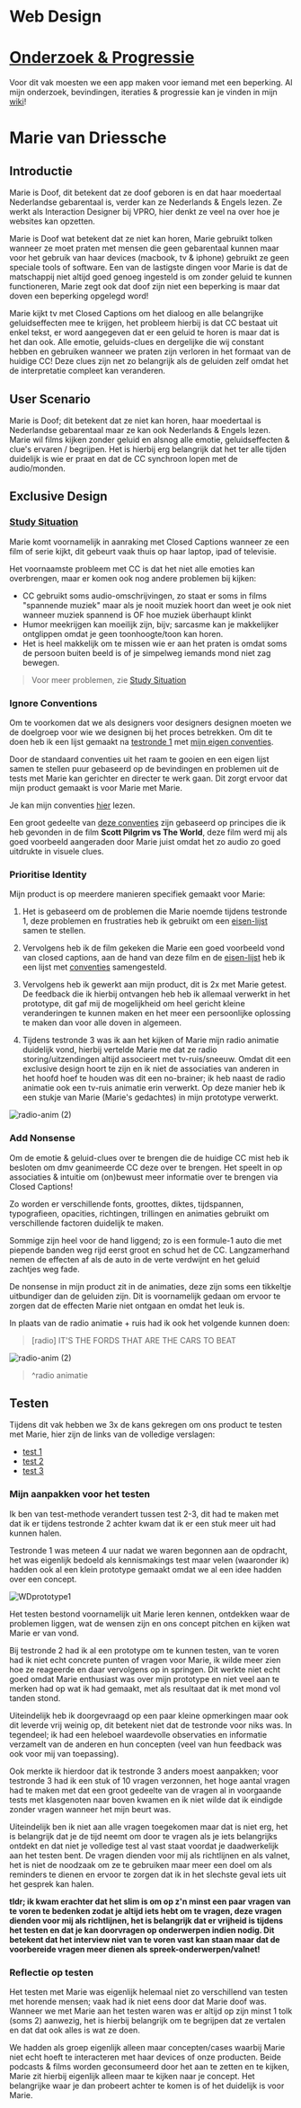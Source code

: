 # Web Design

# [Onderzoek & Progressie](https://github.com/WesselSmit/web-design-1920/wiki)

Voor dit vak moesten we een app maken voor iemand met een beperking. Al mijn onderzoek, bevindingen, iteraties & progressie kan je vinden in mijn [wiki]((https://github.com/WesselSmit/web-design-1920/wiki))!

# Marie van Driessche

## Introductie

Marie is Doof, dit betekent dat ze doof geboren is en dat haar moedertaal Nederlandse gebarentaal is, verder kan ze Nederlands & Engels lezen. Ze werkt als Interaction Designer bij VPRO, hier denkt ze veel na over hoe je websites kan opzetten. 

Marie is Doof wat betekent dat ze niet kan horen, Marie gebruikt tolken wanneer ze moet praten met mensen die geen gebarentaal kunnen maar voor het gebruik van haar devices (macbook, tv & iphone) gebruikt ze geen speciale tools of software. Een van de lastigste dingen voor Marie is dat de matschappij niet altijd goed genoeg ingesteld is om zonder geluid te kunnen functioneren, Marie zegt ook dat doof zijn niet een beperking is maar dat doven een beperking opgelegd word!

Marie kijkt tv met Closed Captions om het dialoog en alle belangrijke geluidseffecten mee te krijgen, het probleem hierbij is dat CC bestaat uit enkel tekst, er word aangegeven dat er een geluid te horen is maar dat is het dan ook. Alle emotie, geluids-clues en dergelijke die wij constant hebben en gebruiken wanneer we praten zijn verloren in het formaat van de huidige CC! Deze clues zijn net zo belangrijk als de geluiden zelf omdat het de interpretatie compleet kan veranderen.

## User Scenario

Marie is Doof; dit betekent dat ze niet kan horen, haar moedertaal is Nederlandse gebarentaal maar ze kan ook Nederlands & Engels lezen. Marie wil films kijken zonder geluid en alsnog alle emotie, geluidseffecten & clue's ervaren / begrijpen. Het is hierbij erg belangrijk dat het ter alle tijden duidelijk is wie er praat en dat de CC synchroon lopen met de audio/monden.

## Exclusive Design 

### [Study Situation](https://github.com/WesselSmit/web-design-1920/wiki/Study-Situation)

Marie komt voornamelijk in aanraking met Closed Captions wanneer ze een film of serie kijkt, dit gebeurt vaak thuis op haar laptop, ipad of televisie.

Het voornaamste probleem met CC is dat het niet alle emoties kan overbrengen, maar er komen ook nog andere problemen bij kijken:
* CC gebruikt soms audio-omschrijvingen, zo staat er soms in films "spannende muziek" maar als je nooit muziek hoort dan weet je ook niet wanneer muziek spannend is OF hoe muziek überhaupt klinkt
* Humor meekrijgen kan moeilijk zijn, bijv; sarcasme kan je makkelijker ontglippen omdat je geen toonhoogte/toon kan horen.
* Het is heel makkelijk om te missen wie er aan het praten is omdat soms de persoon buiten beeld is of je simpelweg iemands mond niet zag bewegen.

>Voor meer problemen, zie [Study Situation](https://github.com/WesselSmit/web-design-1920/wiki/Study-Situation)

### Ignore Conventions

Om te voorkomen dat we als designers voor designers designen moeten we de doelgroep voor wie we designen bij het proces betrekken. Om dit te doen heb ik een lijst gemaakt na [testronde 1](https://github.com/WesselSmit/web-design-1920/wiki/Testronde-1) met [mijn eigen conventies](https://github.com/WesselSmit/web-design-1920/wiki/Goede-CC-Principes).

Door de standaard conventies uit het raam te gooien en een eigen lijst samen te stellen puur gebaseerd op de bevindingen en problemen uit de tests met Marie kan gerichter en directer te werk gaan. Dit zorgt ervoor dat mijn product gemaakt is voor Marie met Marie.

Je kan mijn conventies [hier](https://github.com/WesselSmit/web-design-1920/wiki/Goede-CC-Principes) lezen.

Een groot gedeelte van [deze conventies](https://github.com/WesselSmit/web-design-1920/wiki/Goede-CC-Principes) zijn gebaseerd op principes die ik heb gevonden in de film **Scott Pilgrim vs The World**, deze film werd mij als goed voorbeeld aangeraden door Marie juist omdat het zo audio zo goed uitdrukte in visuele clues.

### Prioritise Identity

Mijn product is op meerdere manieren specifiek gemaakt voor Marie:

1. Het is gebaseerd om de problemen die Marie noemde tijdens testronde 1, deze problemen en frustraties heb ik gebruikt om een [eisen-lijst](https://github.com/WesselSmit/web-design-1920/wiki/Eisenlijst) samen te stellen.

2. Vervolgens heb ik de film gekeken die Marie een goed voorbeeld vond van closed captions, aan de hand van deze film en de [eisen-lijst](https://github.com/WesselSmit/web-design-1920/wiki/Eisenlijst) heb ik een lijst met [conventies](https://github.com/WesselSmit/web-design-1920/wiki/Goede-CC-Principes) samengesteld.

3. Vervolgens heb ik gewerkt aan mijn product, dit is 2x met Marie getest. De feedback die ik hierbij ontvangen heb heb ik allemaal verwerkt in het prototype, dit gaf mij de mogelijkheid om heel gericht kleine veranderingen te kunnen maken en het meer een persoonlijke oplossing te maken dan voor alle doven in algemeen.

4. Tijdens testronde 3 was ik aan het kijken of Marie mijn radio animatie duidelijk vond, hierbij vertelde Marie me dat ze radio storing/uitzendingen altijd associeert met tv-ruis/sneeuw. Omdat dit een exclusive design hoort te zijn en ik niet de associaties van anderen in het hoofd hoef te houden was dit een no-brainer; ik heb naast de radio animatie ook een tv-ruis animatie erin verwerkt. Op deze manier heb ik een stukje van Marie (Marie's gedachtes) in mijn prototype verwerkt.

![radio-anim (2)](https://user-images.githubusercontent.com/45405413/81067909-bee8cb00-8edf-11ea-89af-d490993a7463.gif)

### Add Nonsense

Om de emotie & geluid-clues over te brengen die de huidige CC mist heb ik besloten om dmv geanimeerde CC deze over te brengen. Het speelt in op associaties & intuitie om (on)bewust meer informatie over te brengen via Closed Captions!

Zo worden er verschillende fonts, groottes, diktes, tijdspannen, typografieen, opacities, richtingen, trillingen en animaties gebruikt om verschillende factoren duidelijk te maken.

Sommige zijn heel voor de hand liggend; zo is een formule-1 auto die met piepende banden weg rijd eerst groot en schud het de CC. Langzamerhand nemen de effecten af als de auto in de verte verdwijnt en het geluid zachtjes weg fade.

De nonsense in mijn product zit in de animaties, deze zijn soms een tikkeltje uitbundiger dan de geluiden zijn. Dit is voornamelijk gedaan om ervoor te zorgen dat de effecten Marie niet ontgaan en omdat het leuk is.

In plaats van de radio animatie + ruis had ik ook het volgende kunnen doen:

> [radio] IT'S THE FORDS THAT ARE THE CARS TO BEAT

![radio-anim (2)](https://user-images.githubusercontent.com/45405413/81067909-bee8cb00-8edf-11ea-89af-d490993a7463.gif)
> ^radio animatie

## Testen

Tijdens dit vak hebben we 3x de kans gekregen om ons product te testen met Marie, hier zijn de links van de volledige verslagen:
* [test 1](https://github.com/WesselSmit/web-design-1920/wiki/Testronde-1)
* [test 2](https://github.com/WesselSmit/web-design-1920/wiki/Testronde-2)
* [test 3](https://github.com/WesselSmit/web-design-1920/wiki/Testronde-3)

### Mijn aanpakken voor het testen

Ik ben van test-methode verandert tussen test 2-3, dit had te maken met dat ik er tijdens testronde 2 achter kwam dat ik er een stuk meer uit had kunnen halen.

Testronde 1 was meteen 4 uur nadat we waren begonnen aan de opdracht, het was eigenlijk bedoeld als kennismakings test maar velen (waaronder ik) hadden ook al een klein prototype gemaakt omdat we al een idee hadden over een concept. 

![WDprototype1](https://user-images.githubusercontent.com/45405413/78898416-0e201500-7a74-11ea-843f-18a81519cd19.gif)

Het testen bestond voornamelijk uit Marie leren kennen, ontdekken waar de problemen liggen, wat de wensen zijn en ons concept pitchen en kijken wat Marie er van vond.

Bij testronde 2 had ik al een prototype om te kunnen testen, van te voren had ik niet echt concrete punten of vragen voor Marie, ik wilde meer zien hoe ze reageerde en daar vervolgens op in springen. Dit werkte niet echt goed omdat Marie enthusiast was over mijn prototype en niet veel aan te merken had op wat ik had gemaakt, met als resultaat dat ik met mond vol tanden stond.

Uiteindelijk heb ik doorgevraagd op een paar kleine opmerkingen maar ook dit leverde vrij weinig op, dit betekent niet dat de testronde voor niks was. In tegendeel; ik had een heleboel waardevolle observaties en informatie verzamelt van de anderen en hun concepten (veel van hun feedback was ook voor mij van toepassing).

Ook merkte ik hierdoor dat ik testronde 3 anders moest aanpakken; voor testronde 3 had ik een stuk of 10 vragen verzonnen, het hoge aantal vragen had te maken met dat een groot gedeelte van de vragen al in voorgaande tests met klasgenoten naar boven kwamen en ik niet wilde dat ik eindigde zonder vragen wanneer het mijn beurt was. 

Uiteindelijk ben ik niet aan alle vragen toegekomen maar dat is niet erg, het is belangrijk dat je de tijd neemt om door te vragen als je iets belangrijks ontdekt en dat niet je volledige test al vast staat voordat je daadwerkelijk aan het testen bent. De vragen dienden voor mij als richtlijnen en als valnet, het is niet de noodzaak om ze te gebruiken maar meer een doel om als reminders te dienen en ervoor te zorgen dat ik in het slechste geval iets uit het gesprek kan halen.

**tldr; ik kwam erachter dat het slim is om op z'n minst een paar vragen van te voren te bedenken zodat je altijd iets hebt om te vragen, deze vragen dienden voor mij als richtlijnen, het is belangrijk dat er vrijheid is tijdens het testen en dat je kan doorvragen op onderwerpen indien nodig. Dit betekent dat het interview niet van te voren vast kan staan maar dat de voorbereide vragen meer dienen als spreek-onderwerpen/valnet!**

### Reflectie op testen

Het testen met Marie was eigenlijk helemaal niet zo verschillend van testen met horende mensen; vaak had ik niet eens door dat Marie doof was. Wanneer we met Marie aan het testen waren was er altijd op zijn minst 1 tolk (soms 2) aanwezig, het is hierbij belangrijk om te begrijpen dat ze vertalen en dat dat ook alles is wat ze doen. 

We hadden als groep eigenlijk alleen maar concepten/cases waarbij Marie niet echt hoeft te interacteren met haar devices of onze producten. Beide podcasts & films worden geconsumeerd door het aan te zetten en te kijken, Marie zit hierbij eigenlijk alleen maar te kijken naar je concept. Het belangrijke waar je dan probeert achter te komen is of het duidelijk is voor Marie.

